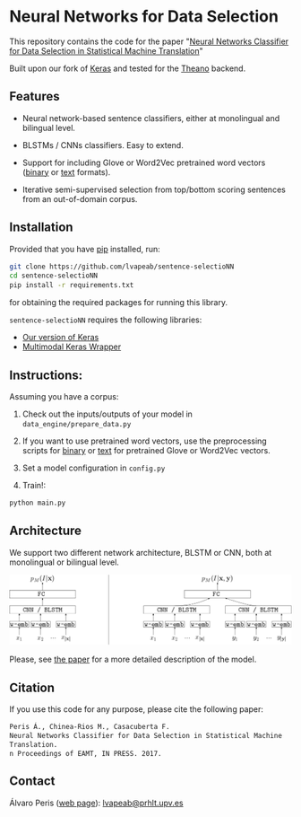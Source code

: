 # Neural Networks for Data Selection 
 
This repository contains the code for the paper "[Neural Networks Classifier for Data Selection in Statistical Machine Translation](http://arxiv.org/abs/1612.05555)"
 
Built upon our fork of [Keras](https://github.com/MarcBS/keras) and tested for the [Theano](http://deeplearning.net/software/theano)
backend.

## Features

* Neural network-based sentence classifiers, either at monolingual and bilingual level.

* BLSTMs / CNNs classifiers. Easy to extend. 

* Support for including Glove or Word2Vec pretrained word vectors ([binary](https://github.com/lvapeab/sentence-selectioNN/blob/master/utils/preprocess_binary_vectors.py) or [text](https://github.com/lvapeab/sentence-selectioNN/blob/master/utils/preprocess_text_vectors.py) formats).   


* Iterative semi-supervised selection from top/bottom scoring sentences from an out-of-domain corpus. 


## Installation

Provided that you have [pip](https://en.wikipedia.org/wiki/Pip_(package_manager)) installed, run:
  
  ```bash
  git clone https://github.com/lvapeab/sentence-selectioNN
  cd sentence-selectioNN
  pip install -r requirements.txt
  ```
 
 for obtaining the required packages for running this library.
 
`sentence-selectioNN` requires the following libraries:

 - [Our version of Keras](https://github.com/MarcBS/keras) 
 - [Multimodal Keras Wrapper](https://github.com/lvapeab/multimodal_keras_wrapper) 

## Instructions:

Assuming you have a corpus:

1) Check out the inputs/outputs of your model in `data_engine/prepare_data.py`

2) If you want to use pretrained word vectors, use the preprocessing scripts for [binary](https://github.com/lvapeab/sentence-selectioNN/blob/master/utils/preprocess_binary_vectors.py) or [text](https://github.com/lvapeab/sentence-selectioNN/blob/master/utils/preprocess_text_vectors.py) for pretrained Glove or Word2Vec vectors. 

3) Set a model configuration in `config.py`

4) Train!:

  ```bash
 python main.py
 ```

## Architecture

We support two different network architecture, BLSTM or CNN, both at monolingual or bilingual level. 

![NN_Classifier](./docs/sentence_classifier.png)



Please, see [the paper](http://arxiv.org/abs/1612.05555) for a more detailed description of the model.


## Citation

If you use this code for any purpose, please cite the following paper:

```
Peris Á., Chinea-Rios M., Casacuberta F. 
Neural Networks Classifier for Data Selection in Statistical Machine Translation. 
n Proceedings of EAMT, IN PRESS. 2017.
```


## Contact

Álvaro Peris ([web page](http://lvapeab.github.io/)): lvapeab@prhlt.upv.es

